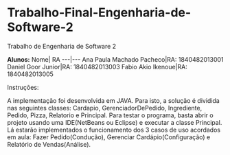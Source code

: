 # Trabalho-Final-Engenharia-de-Software-2
Trabalho de Engenharia de Software 2

**__Alunos:__**
 Nome| RA
 ---|---
 Ana Paula Machado Pacheco|RA: 1840482013001
 Daniel Goor Junior|RA: 1840482013003
 Fabio Akio Ikenoue|RA: 1840482013005
 

  Instruções:
 
 A implementação foi desenvolvida em JAVA.
 Para isto, a solução é dividida nas seguintes classes: Cardapio, GerenciadorDePedido, Ingrediente, Pedido, Pizza, Relatorio e Principal.
 Para testar o programa, basta abrir o projeto usando uma IDE(NetBeans ou Eclipse) e executar a classe Principal.
 Lá estarão implementados o funcionamento dos 3 casos de uso acordados em aula: Fazer Pedido(Condução), Gerenciar Cardápio(Configuração) e Relatório de Vendas(Análise).
 
